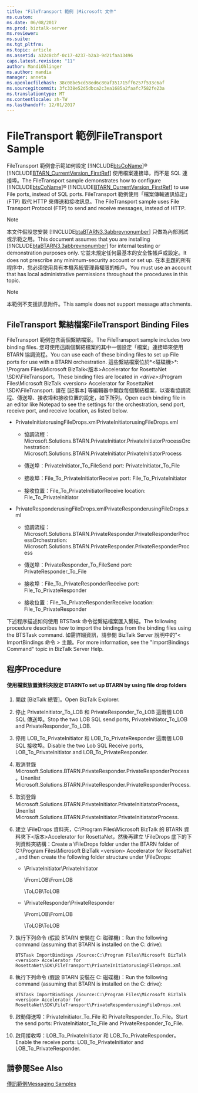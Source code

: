```yaml
---
title: "FileTransport 範例 |Microsoft 文件"
ms.custom: 
ms.date: 06/08/2017
ms.prod: biztalk-server
ms.reviewer: 
ms.suite: 
ms.tgt_pltfrm: 
ms.topic: article
ms.assetid: a32c8cbf-0c17-4237-b2a3-9d21faa13496
caps.latest.revision: "11"
author: MandiOhlinger
ms.author: mandia
manager: anneta
ms.openlocfilehash: 38c08be5cd58ed6c80af351715ff6257f533c6af
ms.sourcegitcommit: 3fc338e52d5dbca2c3ea1685a2faafc7582fe23a
ms.translationtype: MT
ms.contentlocale: zh-TW
ms.lasthandoff: 12/01/2017
---
```

# <a name="filetransport-sample"></a><span data-ttu-id="a51c2-102">FileTransport 範例</span><span class="sxs-lookup"><span data-stu-id="a51c2-102">FileTransport Sample</span></span>
<span data-ttu-id="a51c2-103">FileTransport 範例會示範如何設定 [!INCLUDE[btsCoName](../../includes/btsconame-md.md)]® [!INCLUDE[BTARN_CurrentVersion_FirstRef](../../includes/btarn-currentversion-firstref-md.md)] 使用檔案連接埠，而不是 SQL 連接埠。</span><span class="sxs-lookup"><span data-stu-id="a51c2-103">The FileTransport sample demonstrates how to configure [!INCLUDE[btsCoName](../../includes/btsconame-md.md)]® [!INCLUDE[BTARN_CurrentVersion_FirstRef](../../includes/btarn-currentversion-firstref-md.md)] to use File ports, instead of SQL ports.</span></span> <span data-ttu-id="a51c2-104">FileTransport 範例使用「檔案傳輸通訊協定」 (FTP) 取代 HTTP 來傳送和接收訊息。</span><span class="sxs-lookup"><span data-stu-id="a51c2-104">The FileTransport sample uses File Transport Protocol (FTP) to send and receive messages, instead of HTTP.</span></span>  
  
> [!NOTE]
>  <span data-ttu-id="a51c2-105">本文件假設您安裝 [!INCLUDE[btaBTARN3.3abbrevnonumber](../../includes/btabtarn3-3abbrevnonumber-md.md)] 只做為內部測試或示範之用。</span><span class="sxs-lookup"><span data-stu-id="a51c2-105">This document assumes that you are installing [!INCLUDE[btaBTARN3.3abbrevnonumber](../../includes/btabtarn3-3abbrevnonumber-md.md)] for internal testing or demonstration purposes only.</span></span> <span data-ttu-id="a51c2-106">它並未規定任何最基本的安全性帳戶或設定。</span><span class="sxs-lookup"><span data-stu-id="a51c2-106">It does not prescribe any minimum-security account or set up.</span></span> <span data-ttu-id="a51c2-107">在本主題的所有程序中，您必須使用具有本機系統管理員權限的帳戶。</span><span class="sxs-lookup"><span data-stu-id="a51c2-107">You must use an account that has local administrative permissions throughout the procedures in this topic.</span></span>  
  
> [!NOTE]
>  <span data-ttu-id="a51c2-108">本範例不支援訊息附件。</span><span class="sxs-lookup"><span data-stu-id="a51c2-108">This sample does not support message attachments.</span></span>  
  
## <a name="filetransport-binding-files"></a><span data-ttu-id="a51c2-109">FileTransport 繫結檔案</span><span class="sxs-lookup"><span data-stu-id="a51c2-109">FileTransport Binding Files</span></span>  
 <span data-ttu-id="a51c2-110">FileTransport 範例包含兩個繫結檔案。</span><span class="sxs-lookup"><span data-stu-id="a51c2-110">The FileTransport sample includes two binding files.</span></span> <span data-ttu-id="a51c2-111">您可使用這兩個繫結檔案的其中一個設定「檔案」連接埠來使用 BTARN 協調流程。</span><span class="sxs-lookup"><span data-stu-id="a51c2-111">You can use each of these binding files to set up File ports for use with a BTARN orchestration.</span></span> <span data-ttu-id="a51c2-112">這些繫結檔案位於*\<磁碟機\>*: \Program Files\Microsoft BizTalk\<版本\>Accelerator for RosettaNet \SDK\FileTransport。</span><span class="sxs-lookup"><span data-stu-id="a51c2-112">These binding files are located in *\<drive\>*:\Program Files\Microsoft BizTalk \<version\> Accelerator for RosettaNet \SDK\FileTransport.</span></span> <span data-ttu-id="a51c2-113">請在 [記事本] 等編輯器中開啟每個繫結檔案，以查看協調流程、傳送埠、接收埠和接收位置的設定，如下所列。</span><span class="sxs-lookup"><span data-stu-id="a51c2-113">Open each binding file in an editor like Notepad to see the settings for the orchestration, send port, receive port, and receive location, as listed below.</span></span>  
  
-   <span data-ttu-id="a51c2-114">PrivateInitiatorusingFileDrops.xml</span><span class="sxs-lookup"><span data-stu-id="a51c2-114">PrivateInitiatorusingFileDrops.xml</span></span>  
  
    -   <span data-ttu-id="a51c2-115">協調流程：Microsoft.Solutions.BTARN.PrivateInitiator.PrivateInitiatorProcess</span><span class="sxs-lookup"><span data-stu-id="a51c2-115">Orchestration: Microsoft.Solutions.BTARN.PrivateInitiator.PrivateInitiatorProcess</span></span>  
  
    -   <span data-ttu-id="a51c2-116">傳送埠：PrivateInitiator_To_File</span><span class="sxs-lookup"><span data-stu-id="a51c2-116">Send port: PrivateInitiator_To_File</span></span>  
  
    -   <span data-ttu-id="a51c2-117">接收埠：File_To_PrivateInitiator</span><span class="sxs-lookup"><span data-stu-id="a51c2-117">Receive port: File_To_PrivateInitiator</span></span>  
  
    -   <span data-ttu-id="a51c2-118">接收位置：File_To_PrivateInitiator</span><span class="sxs-lookup"><span data-stu-id="a51c2-118">Receive location: File_To_PrivateInitiator</span></span>  
  
-   <span data-ttu-id="a51c2-119">PrivateResponderusingFileDrops.xml</span><span class="sxs-lookup"><span data-stu-id="a51c2-119">PrivateResponderusingFileDrops.xml</span></span>  
  
    -   <span data-ttu-id="a51c2-120">協調流程：Microsoft.Solutions.BTARN.PrivateResponder.PrivateResponderProcess</span><span class="sxs-lookup"><span data-stu-id="a51c2-120">Orchestration: Microsoft.Solutions.BTARN.PrivateResponder.PrivateResponderProcess</span></span>  
  
    -   <span data-ttu-id="a51c2-121">傳送埠：PrivateResponder_To_File</span><span class="sxs-lookup"><span data-stu-id="a51c2-121">Send port: PrivateResponder_To_File</span></span>  
  
    -   <span data-ttu-id="a51c2-122">接收埠：File_To_PrivateResponder</span><span class="sxs-lookup"><span data-stu-id="a51c2-122">Receive port: File_To_PrivateResponder</span></span>  
  
    -   <span data-ttu-id="a51c2-123">接收位置：File_To_PrivateResponder</span><span class="sxs-lookup"><span data-stu-id="a51c2-123">Receive location: File_To_PrivateResponder</span></span>  
  
 <span data-ttu-id="a51c2-124">下述程序描述如何使用 BTSTask 命令從繫結檔案匯入繫結。</span><span class="sxs-lookup"><span data-stu-id="a51c2-124">The following procedure describes how to import the bindings from the binding files using the BTSTask command.</span></span> <span data-ttu-id="a51c2-125">如需詳細資訊，請參閱 BizTalk Server 說明中的"< ImportBindings 命令 > 主題。</span><span class="sxs-lookup"><span data-stu-id="a51c2-125">For more information, see the "ImportBindings Command" topic in BizTalk Server Help.</span></span>  
  
## <a name="procedure"></a><span data-ttu-id="a51c2-126">程序</span><span class="sxs-lookup"><span data-stu-id="a51c2-126">Procedure</span></span>  
  
#### <a name="to-set-up-btarn-by-using-file-drop-folders"></a><span data-ttu-id="a51c2-127">使用檔案放置資料夾設定 BTARN</span><span class="sxs-lookup"><span data-stu-id="a51c2-127">To set up BTARN by using file drop folders</span></span>  
  
1.  <span data-ttu-id="a51c2-128">開啟 [BizTalk 總管]。</span><span class="sxs-lookup"><span data-stu-id="a51c2-128">Open BizTalk Explorer.</span></span>  
  
2.  <span data-ttu-id="a51c2-129">停止 PrivateInitiator_To_LOB 和 PrivateResponder_To_LOB 這兩個 LOB SQL 傳送埠。</span><span class="sxs-lookup"><span data-stu-id="a51c2-129">Stop the two LOB SQL send ports, PrivateInitiator_To_LOB and PrivateResponder_To_LOB.</span></span>  
  
3.  <span data-ttu-id="a51c2-130">停用 LOB_To_PrivateInitiator 和 LOB_To_PrivateResponder 這兩個 LOB SQL 接收埠。</span><span class="sxs-lookup"><span data-stu-id="a51c2-130">Disable the two Lob SQL Receive ports, LOB_To_PrivateInitiator and LOB_To_PrivateResponder.</span></span>  
  
4.  <span data-ttu-id="a51c2-131">取消登錄 Microsoft.Solutions.BTARN.PrivateResponder.PrivateResponderProcess。</span><span class="sxs-lookup"><span data-stu-id="a51c2-131">Unenlist Microsoft.Solutions.BTARN.PrivateResponder.PrivateResponderProcess.</span></span>  
  
5.  <span data-ttu-id="a51c2-132">取消登錄 Microsoft.Solutions.BTARN.PrivateInitiator.PrivateInitiatatorProcess。</span><span class="sxs-lookup"><span data-stu-id="a51c2-132">Unenlist Microsoft.Solutions.BTARN.PrivateInitiator.PrivateInitiatatorProcess.</span></span>  
  
6.  <span data-ttu-id="a51c2-133">建立 \FileDrops 資料夾，C:\Program Files\Microsoft BizTalk 的 BTARN 資料夾下\<版本\>Accelerator for RosettaNet，然後再建立 \FileDrops 底下的下列資料夾結構：</span><span class="sxs-lookup"><span data-stu-id="a51c2-133">Create a \FileDrops folder under the BTARN folder of C:\Program Files\Microsoft BizTalk \<version\> Accelerator for RosettaNet , and then create the following folder structure under \FileDrops:</span></span>  
  
    -   <span data-ttu-id="a51c2-134">\PrivateInitiator</span><span class="sxs-lookup"><span data-stu-id="a51c2-134">\PrivateInitiator</span></span>  
  
         <span data-ttu-id="a51c2-135">\FromLOB</span><span class="sxs-lookup"><span data-stu-id="a51c2-135">\FromLOB</span></span>  
  
         <span data-ttu-id="a51c2-136">\ToLOB</span><span class="sxs-lookup"><span data-stu-id="a51c2-136">\ToLOB</span></span>  
  
    -   <span data-ttu-id="a51c2-137">\PrivateResponder</span><span class="sxs-lookup"><span data-stu-id="a51c2-137">\PrivateResponder</span></span>  
  
         <span data-ttu-id="a51c2-138">\FromLOB</span><span class="sxs-lookup"><span data-stu-id="a51c2-138">\FromLOB</span></span>  
  
         <span data-ttu-id="a51c2-139">\ToLOB</span><span class="sxs-lookup"><span data-stu-id="a51c2-139">\ToLOB</span></span>  
  
7.  <span data-ttu-id="a51c2-140">執行下列命令 (假設 BTARN 安裝在 C: 磁碟機)：</span><span class="sxs-lookup"><span data-stu-id="a51c2-140">Run the following command (assuming that BTARN is installed on the C: drive):</span></span>  
  
    ```  
    BTSTask ImportBindings /Source:C:\Program Files\Microsoft BizTalk <version> Accelerator for RosettaNet\SDK\FileTransport\PrivateInitiatorusingFileDrops.xml  
    ```  
  
8.  <span data-ttu-id="a51c2-141">執行下列命令 (假設 BTARN 安裝在 C: 磁碟機)：</span><span class="sxs-lookup"><span data-stu-id="a51c2-141">Run the following command (assuming that BTARN is installed on the C: drive):</span></span>  
  
    ```  
    BTSTask ImportBindings /Source:C:\Program Files\Microsoft BizTalk <version> Accelerator for RosettaNet\SDK\FileTransport\PrivateResponderusingFileDrops.xml  
    ```  
  
9. <span data-ttu-id="a51c2-142">啟動傳送埠：PrivateInitiator_To_File 和 PrivateResponder_To_File。</span><span class="sxs-lookup"><span data-stu-id="a51c2-142">Start the send ports: PrivateInitiator_To_File and PrivateResponder_To_File.</span></span>  
  
10. <span data-ttu-id="a51c2-143">啟用接收埠：LOB_To_PrivateInitiator 和 LOB_To_PrivateResponder。</span><span class="sxs-lookup"><span data-stu-id="a51c2-143">Enable the receive ports: LOB_To_PrivateInitiator and LOB_To_PrivateResponder.</span></span>  
  
## <a name="see-also"></a><span data-ttu-id="a51c2-144">請參閱</span><span class="sxs-lookup"><span data-stu-id="a51c2-144">See Also</span></span>  
 [<span data-ttu-id="a51c2-145">傳訊範例</span><span class="sxs-lookup"><span data-stu-id="a51c2-145">Messaging Samples</span></span>](../../adapters-and-accelerators/accelerator-rosettanet/messaging-samples.md)